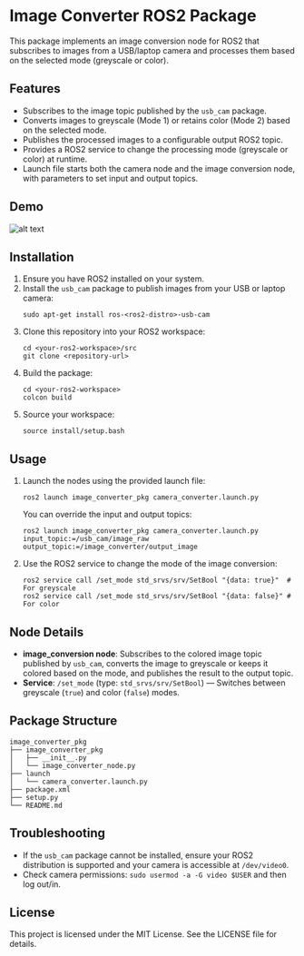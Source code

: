 # Image Converter ROS2 Package

This package implements an image conversion node for ROS2 that subscribes to images from a USB/laptop camera and processes them based on the selected mode (greyscale or color).

## Features

- Subscribes to the image topic published by the `usb_cam` package.
- Converts images to greyscale (Mode 1) or retains color (Mode 2) based on the selected mode.
- Publishes the processed images to a configurable output ROS2 topic.
- Provides a ROS2 service to change the processing mode (greyscale or color) at runtime.
- Launch file starts both the camera node and the image conversion node, with parameters to set input and output topics.
## Demo
![alt text](<video.gif>)

## Installation

1. Ensure you have ROS2 installed on your system.
2. Install the `usb_cam` package to publish images from your USB or laptop camera:
   ```
   sudo apt-get install ros-<ros2-distro>-usb-cam
   ```
3. Clone this repository into your ROS2 workspace:
   ```
   cd <your-ros2-workspace>/src
   git clone <repository-url>
   ```
4. Build the package:
   ```
   cd <your-ros2-workspace>
   colcon build
   ```
5. Source your workspace:
   ```
   source install/setup.bash
   ```

## Usage

1. Launch the nodes using the provided launch file:
   ```
   ros2 launch image_converter_pkg camera_converter.launch.py
   ```
   You can override the input and output topics:
   ```
   ros2 launch image_converter_pkg camera_converter.launch.py input_topic:=/usb_cam/image_raw output_topic:=/image_converter/output_image
   ```
2. Use the ROS2 service to change the mode of the image conversion:
   ```
   ros2 service call /set_mode std_srvs/srv/SetBool "{data: true}"  # For greyscale
   ros2 service call /set_mode std_srvs/srv/SetBool "{data: false}" # For color
   ```

## Node Details

- **image_conversion node**: Subscribes to the colored image topic published by `usb_cam`, converts the image to greyscale or keeps it colored based on the mode, and publishes the result to the output topic.
- **Service**: `/set_mode` (type: `std_srvs/srv/SetBool`) — Switches between greyscale (`true`) and color (`false`) modes.

## Package Structure

```
image_converter_pkg
├── image_converter_pkg
│   ├── __init__.py
│   └── image_converter_node.py
├── launch
│   └── camera_converter.launch.py
├── package.xml
├── setup.py
└── README.md
```

## Troubleshooting

- If the `usb_cam` package cannot be installed, ensure your ROS2 distribution is supported and your camera is accessible at `/dev/video0`.
- Check camera permissions: `sudo usermod -a -G video $USER` and then log out/in.

## License

This project is licensed under the MIT License. See the LICENSE file for details.
